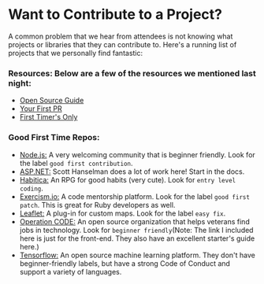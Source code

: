# Want to Contribute to a Project?

A common problem that we hear from attendees is not knowing what projects or libraries that they can contribute to. Here's a running list of projects that we personally find fantastic:

###  Resources: Below are a few of the resources we mentioned last night:
* [Open Source Guide](https://opensource.guide/)
* [Your First PR](https://yourfirstpr.github.io/)
* [First Timer's Only](http://www.firsttimersonly.com/)

### Good First Time Repos:
* [Node.js:](https://github.com/nodejs/node) A very welcoming community that is beginner friendly. Look for the label `good first contribution`.
* [ASP.NET:](https://github.com/aspnet) Scott Hanselman does a lot of work here! Start in the docs.
* [Habitica:](https://github.com/HabitRPG/habitica) An RPG for good habits (very cute). Look for `entry level coding`.
* [Exercism.io:](https://github.com/exercism/exercism.io) A code mentorship platform. Look for the label `good first patch`. This is great for Ruby developers as well.
* [Leaflet:](https://github.com/Leaflet/Leaflet) A plug-in for custom maps. Look for the label `easy fix`.
* [Operation CODE:](https://github.com/OperationCode) An open source organization that helps veterans find jobs in technology. Look for `beginner friendly`(Note: The link I included here is just for the front-end. They also have an excellent starter's guide here.)
* [Tensorflow:](https://github.com/tensorflow/tensorflow) An open source machine learning platform. They don't have beginner-friendly labels, but have a strong Code of Conduct and support a variety of languages.
